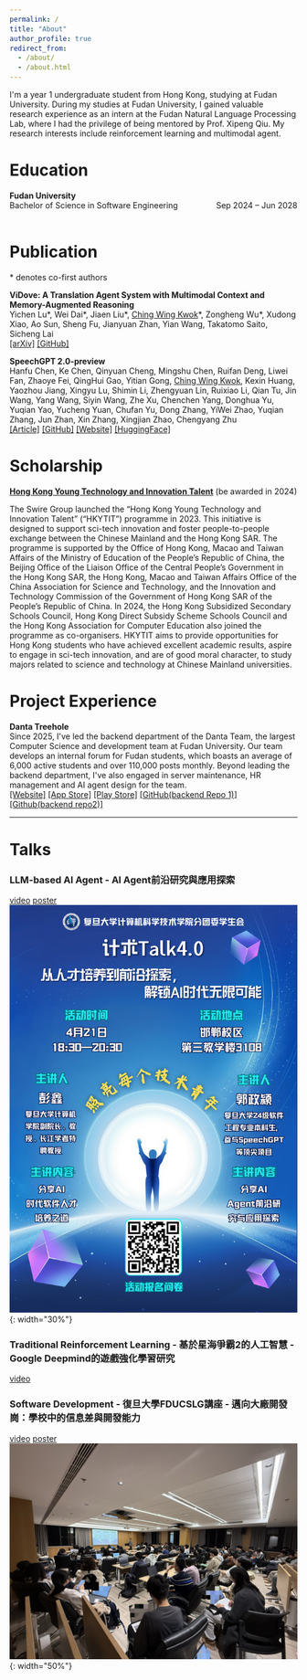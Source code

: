 ```yaml
---
permalink: /
title: "About"
author_profile: true
redirect_from: 
  - /about/
  - /about.html
---
```


I'm a year 1 undergraduate student from Hong Kong, studying at Fudan University. During my studies at Fudan University, I gained valuable research experience as an intern at the Fudan Natural Language Processing Lab, where I had the privilege of being mentored by Prof. Xipeng Qiu. My research interests include reinforcement learning and multimodal agent.

# Education

<div class="education-entry">
        <div class="institution">Fudan University</div>
        <div class="program-date">
            <span>Bachelor of Science in Software Engineering</span>
            <span>Sep 2024 – Jun 2028</span>
        </div>
</div>

<br>


# Publication
\* denotes co-first authors
<!-- $^\dagger$ denotes corresponding author/main advisor -->

**ViDove: A Translation Agent System with Multimodal Context and Memory-Augmented Reasoning**  
Yichen Lu\*, Wei Dai\*, Jiaen Liu\*, <ins>Ching Wing Kwok</ins>*, Zongheng Wu\*, Xudong Xiao, Ao Sun, Sheng Fu, Jianyuan Zhan, Yian Wang, Takatomo Saito, Sicheng Lai  
[[arXiv]](https://arxiv.org/abs/2507.07306) [[GitHub]](https://github.com/pigeonai-org/ViDove)
<!-- 在上一行[[arxiv]]()前面寫會議 -->

**SpeechGPT 2.0-preview**  
Hanfu Chen, Ke Chen, Qinyuan Cheng, Mingshu Chen, Ruifan Deng, Liwei Fan, Zhaoye Fei, QingHui Gao, Yitian Gong, <ins>Ching Wing Kwok</ins>, Kexin Huang, Yaozhou Jiang, Xingyu Lu, Shimin Li, Zhengyuan Lin, Ruixiao Li, Qian Tu, Jin Wang, Yang Wang, Siyin Wang, Zhe Xu, Chenchen Yang, Donghua Yu, Yuqian Yao, Yucheng Yuan, Chufan Yu, Dong Zhang, YiWei Zhao, Yuqian Zhang, Jun Zhan, Xin Zhang, Xingjian Zhao, Chengyang Zhu  
[[Article]](https://www.open-moss.com/en/speechgpt2-preview/) [[GitHub]](https://github.com/OpenMOSS/SpeechGPT-2.0-preview) [[Website]](https://sp2.open-moss.com/) [[HuggingFace]](https://huggingface.co/fnlp/SpeechGPT-2.0-preview-7B)



# Scholarship
[__Hong Kong Young Technology and Innovation Talent__](https://www.swire.com/en/community/hkytit.php) (be awarded in 2024)

The Swire Group launched the “Hong Kong Young Technology and Innovation Talent” (“HKYTIT”) programme in 2023. This initiative is designed to support sci-tech innovation and foster people-to-people exchange between the Chinese Mainland and the Hong Kong SAR. The programme is supported by the Office of Hong Kong, Macao and Taiwan Affairs of the Ministry of Education of the People’s Republic of China, the Beijing Office of the Liaison Office of the Central People’s Government in the Hong Kong SAR, the Hong Kong, Macao and Taiwan Affairs Office of the China Association for Science and Technology, and the Innovation and Technology Commission of the Government of Hong Kong SAR of the People’s Republic of China. In 2024, the Hong Kong Subsidized Secondary Schools Council, Hong Kong Direct Subsidy Scheme Schools Council and the Hong Kong Association for Computer Education also joined the programme as co-organisers. HKYTIT aims to provide opportunities for Hong Kong students who have achieved excellent academic results, aspire to engage in sci-tech innovation, and are of good moral character, to study majors related to science and technology at Chinese Mainland universities.


# Project Experience
__Danta Treehole__  
Since 2025, I've led the backend department of the Danta Team, the largest Computer Science and development team at Fudan University. Our team develops an internal forum for Fudan students, which boasts an average of 6,000 active students and over 110,000 posts monthly. Beyond leading the backend department, I've also engaged in server maintenance, HR management and AI agent design for the team.   
[[Website]](https://danxi.fduhole.com/) [[App Store]](https://apps.apple.com/us/app/%E6%97%A6%E6%8C%9E-%E5%A4%8D%E6%97%A6%E5%A4%A7%E5%AD%A6%E6%A0%A1%E5%9B%AD%E5%8A%A9%E6%89%8B/id1568629997) [[Play Store]](https://play.google.com/store/apps/details?id=io.github.danxi_dev.dan_xi&hl=zh&pli=1) [[GitHub(backend Repo 1)]](https://github.com/OpenTreeHole/backend) [[Github(backend repo2)]](https://github.com/OpenTreeHole/treehole_next) 

---

# Talks
### LLM-based AI Agent - AI Agent前沿研究與應用探索   
 
[video](https://www.bilibili.com/video/BV1wm5mzoE9Q?vd_source=5e1ca873091e0f021eb86f6a8cb727f8&spm_id_from=333.788.videopod.sections)
[poster](https://mp.weixin.qq.com/s/EVKArnpSgGW39wPdsUhfJg)  
![talks_pic](/images/agent_post.png){: width="30%"}

### Traditional Reinforcement Learning - __基於星海爭霸2的人工智慧 - Google Deepmind的遊戲強化學習研究__   

[video](https://www.bilibili.com/video/BV1ysRqYXEcq?vd_source=5e1ca873091e0f021eb86f6a8cb727f8&spm_id_from=333.788.videopod.sections)

### Software Development - __復旦大學FDUCSLG講座 - 邁向大廠開發崗：學校中的信息差與開發能力__  
[video](https://www.bilibili.com/video/BV1Lp9aYdEzR/)
[poster](https://mp.weixin.qq.com/s/zmZHNGcUMtqHOdmRWDTWfw)  
![talks_pic](/images/se_talk.jpg){: width="50%"}


<style>

  .institution {
    font-weight: bold;
  }
  .program-date {
    display: flex;
    justify-content: space-between;
  }
</style>
